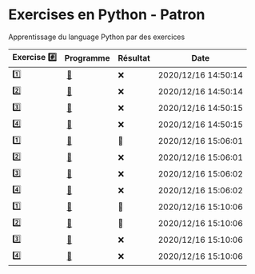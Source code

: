 # Exercises en Python - Patron

Apprentissage du language Python par des exercices

|  Exercise :hash:  |  Programme | Résultat | Date |
|-------------------|------------|----------|------|
| :one: | [:bookmark:](01/programme.py) | :x: | 2020/12/16 14:50:14 |
| :two: | [:bookmark:](02/programme.py) | :x: | 2020/12/16 14:50:14 |
| :three: | [:bookmark:](03/programme.py) | :x: | 2020/12/16 14:50:15 |
| :four: | [:bookmark:](04/programme.py) | :x: | 2020/12/16 14:50:15 |
| :one: | [:bookmark:](01/programme.py) | :tada: | 2020/12/16 15:06:01 |
| :two: | [:bookmark:](02/programme.py) | :x: | 2020/12/16 15:06:01 |
| :three: | [:bookmark:](03/programme.py) | :x: | 2020/12/16 15:06:02 |
| :four: | [:bookmark:](04/programme.py) | :x: | 2020/12/16 15:06:02 |
| :one: | [:bookmark:](01/programme.py) | :tada: | 2020/12/16 15:10:06 |
| :two: | [:bookmark:](02/programme.py) | :tada: | 2020/12/16 15:10:06 |
| :three: | [:bookmark:](03/programme.py) | :x: | 2020/12/16 15:10:06 |
| :four: | [:bookmark:](04/programme.py) | :x: | 2020/12/16 15:10:06 |
